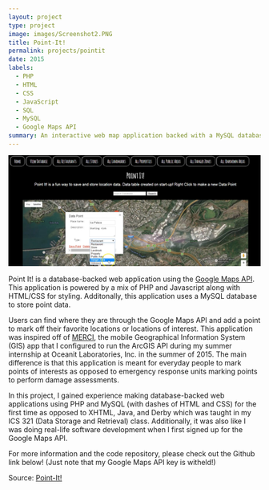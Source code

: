 ```yaml
---
layout: project
type: project
image: images/Screenshot2.PNG
title: Point-It!
permalink: projects/pointit
date: 2015
labels:
  - PHP
  - HTML
  - CSS
  - JavaScript
  - SQL
  - MySQL
  - Google Maps API
summary: An interactive web map application backed with a MySQL database and the Google Maps API developed in ICS 321 at the University of Hawaii at Manoa.
---
```

![alt tag](https://github.com/chrisnguyenhi/Point-It/blob/master/Screenshot1.PNG)

Point It! is a database-backed web application using the [Google Maps API](https://developers.google.com/maps/). This application is powered by a mix of PHP and Javascript along with HTML/CSS for styling. Additonally, this application uses a MySQL database to store point data.

Users can find where they are through the Google Maps API and add a point to mark off their favorite locations or locations of interest. This application was inspired off of [MERCI](http://www.oceanit.com/products/merci), the mobile Geographical Information System (GIS) app that I configured to run the ArcGIS API during my summer internship at Oceanit Laboratories, Inc. in the summer of 2015. The main difference is that this application is meant for everyday people to mark points of interests as opposed to emergency response units marking points to perform damage assessments.

In this project, I gained experience making database-backed web applications using PHP and MySQL (with dashes of HTML and CSS) for the first time as opposed to XHTML, Java, and Derby which was taught in my ICS 321 (Data Storage and Retrieval) class. Additionally, it was also like I was doing real-life software development when I first signed up for the Google Maps API. 

For more information and the code repository, please check out the Github link below! (Just note that my Google Maps API key is witheld!) 
 
Source: <a href="https://github.com/chrisnguyenhi/Point-It"><i class="large github icon"></i>Point-It!</a>
